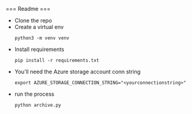 === Readme ===

* Clone the repo
* Create a virtual env
  ```
  python3 -m venv venv
  ```
* Install requirements
  ```
  pip install -r requirements.txt
  ```
* You'll need the Azure storage account conn string
  ```
  export AZURE_STORAGE_CONNECTION_STRING="<yourconnectionstring>"
  ```
* run the process
  ```
  python archive.py
  ```